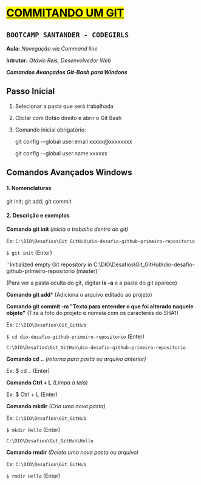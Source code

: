 # <mark>**<u>COMMITANDO UM GIT</u>**</mark>

## `BOOTCAMP SANTANDER - CODEGIRLS`

**Aula:** *Navegação via Command line*

**Intrutor:** *Otávio Reis, Desenvolvedor Web*

***Comandos Avançados Git-Bash para Windons***

## **Passo Inicial**

1. Selecionar a pasta que será trabalhada

2. Cliclar com Botão direito e abrir o Git Bash

3. Comando inicial obrigatório:  
   
   git config --global user.email xxxxx@xxxxxxxx
   
   git config --global user.name xxxxxx

## Comandos Avançados Windows

#### **1. Nomenclaturas**

git init; git add; git commit

#### **2. Descrição e exemplos**

**Comando git init** *(inicia o trabalho dentro do git)*

Ex: `C:\DIO\Desafios\Git_GitHub\dio-desafio-github-primeiro-repositorio`

`$ git init` (Enter)

`'Initialized empty Git repository in C:\DIO\Desafios\Git_GitHub\dio-desafio-github-primeiro-repositorio (master)``

(Para ver a pasta oculta do git, digitar **ls -a** e a pasta do git aparece)



**Comando git add*** (Adiciona o arquivo editado ao projeto)



**Comando git commit -m "Texto para entender o que foi alterado naquele objeto"** (Tira a foto do projeto e nomeia com os caracteres do SHA1)







Ex: `C:\DIO\Desafios\Git_GitHub`

`$ cd dio-desafio-github-primeiro-repositorio` (Enter)

`C:\DIO\Desafios\Git_GitHub\dio-desafio-github-primeiro-repositorio`

**Comando cd ..** *(retorna para pasta ou arquivo anterior)*

Ex: $ cd .. (Enter)

**Comando Ctrl + L** *(Limpa a tela)*

Ex: $ Ctrl + L  (Enter)

**Comando mkdir** *(Cria uma nova pasta)*

Ex: `C:\DIO\Desafios\Git_GitHub`

`$ mkdir Hello` (Enter)

`C:\DIO\Desafios\Git_GitHub\Hello`

**Comando rmdir** *(Deleta uma nova pasta ou arquivo)*

Ex: `C:\DIO\Desafios\Git_GitHub`

`$ rmdir Hello` (Enter)
